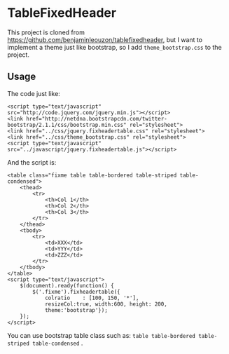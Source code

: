 TableFixedHeader
==================

This project is cloned from https://github.com/benjaminleouzon/tablefixedheader,
but I want to implement a theme just like bootstrap, so I add `theme_bootstrap.css`
to the project.

## Usage

The code just like:

```
<script type="text/javascript" src="http://code.jquery.com/jquery.min.js"></script>
<link href="http://netdna.bootstrapcdn.com/twitter-bootstrap/2.1.1/css/bootstrap.min.css" rel="stylesheet">
<link href="../css/jquery.fixheadertable.css" rel="stylesheet">
<link href="../css/theme_bootstrap.css" rel="stylesheet">
<script type="text/javascript" src="../javascript/jquery.fixheadertable.js"></script>
```

And the script is:

```
<table class="fixme table table-bordered table-striped table-condensed">
    <thead>
        <tr>
            <th>Col 1</th>
            <th>Col 2</th>
            <th>Col 3</th>
        </tr>
    </thead>
    <tbody>
        <tr>
            <td>XXX</td>
            <td>YYY</td>
            <td>ZZZ</td>
        </tr>
    </tbody>
</table>
<script type="text/javascript">
    $(document).ready(function() {
        $('.fixme').fixheadertable({
            colratio    : [100, 150, '*'], 
            resizeCol:true, width:600, height: 200, 
            theme:'bootstrap'});
    });
</script>
```

You can use bootstrap table class such as: `table table-bordered table-striped table-condensed` .